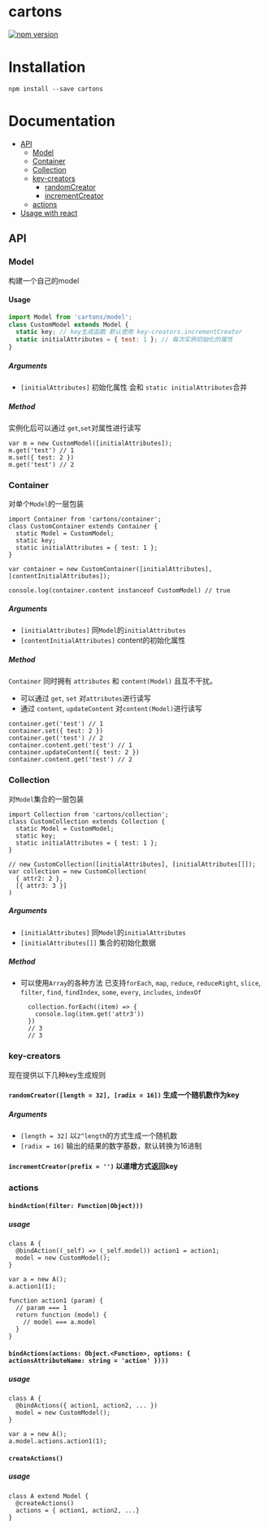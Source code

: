 # cartons
[![npm version](https://img.shields.io/npm/v/cartons.svg?maxAge=3600)](https://www.npmjs.org/package/cartons)

# Installation
```
npm install --save cartons
```

# Documentation
- [API](#api)
  - [Model](#model)
  - [Container](#container)
  - [Collection](#collection)
  - [key-creators](#key-creators)
    - [randomCreator](#randomCreator)
    - [incrementCreator](#incrementCreator)
  - [actions](#actions)
- [Usage with react](https://github.com/ignous/cartons/tree/master/packages/cartons-react/README.md)

## API
### Model
构建一个自己的model

#### Usage
```js
import Model from 'cartons/model';
class CustomModel extends Model {
  static key; // key生成函数 默认使用 key-creators.incrementCreator
  static initialAttributes = { test: 1 }; // 每次实例初始化的属性
}
```

##### Arguments
- `[initialAttributes]` 初始化属性 会和 `static initialAttributes`合并

##### Method
实例化后可以通过 `get`,`set`对属性进行读写
```
var m = new CustomModel([initialAttributes]);
m.get('test') // 1
m.set({ test: 2 })
m.get('test') // 2
```

### Container
对单个`Model`的一层包装
```
import Container from 'cartons/container';
class CustomContainer extends Container {
  static Model = CustomModel;
  static key;
  static initialAttributes = { test: 1 };
}

var container = new CustomContainer([initialAttributes], [contentInitialAttributes]);

console.log(container.content instanceof CustomModel) // true
```
##### Arguments
- `[initialAttributes]` 同`Model`的`initialAttributes`
- `[contentInitialAttributes]` content的初始化属性

##### Method
`Container` 同时拥有 `attributes` 和 `content(Model)` 且互不干扰。
- 可以通过 `get`, `set` 对`attributes`进行读写
- 通过 `content`, `updateContent` 对`content(Model)`进行读写
```
container.get('test') // 1
container.set({ test: 2 })
container.get('test') // 2
container.content.get('test') // 1
container.updateContent({ test: 2 })
container.content.get('test') // 2
```

### Collection
对`Model`集合的一层包装
```
import Collection from 'cartons/collection';
class CustomCollection extends Collection {
  static Model = CustomModel;
  static key;
  static initialAttributes = { test: 1 };
}

// new CustomCollection([initialAttributes], [initialAttributes[]]);
var collection = new CustomCollection(
  { attr2: 2 },
  [{ attr3: 3 }]
)
```
##### Arguments
- `[initialAttributes]` 同`Model`的`initialAttributes`
- `[initialAttributes[]]` 集合的初始化数据

##### Method
- 可以使用`Array`的各种方法 已支持`forEach`, `map`, `reduce`, `reduceRight`, `slice`, `filter`, `find`, `findIndex`, `some`, `every`, `includes`, `indexOf`
  ```
    collection.forEach((item) => {
      console.log(item.get('attr3'))
    })
    // 3
    // 3
  ```

### key-creators
现在提供以下几种key生成规则

<a id="randomCreator"></a>

#### `randomCreator([length = 32], [radix = 16])` 生成一个随机数作为key

##### Arguments
- `[length = 32]` 以`2^length`的方式生成一个随机数
- `[radix = 16]`  输出的结果的数字基数，默认转换为16进制

<a id="incrementCreator"></a>

#### `incrementCreator(prefix = '')` 以递增方式返回key


### actions

#### `bindAction(filter: Function|Object)))`
##### usage
```
class A {
  @bindAction((_self) => (_self.model)) action1 = action1;
  model = new CustomModel();
}

var a = new A();
a.action1(1);

function action1 (param) {
  // param === 1
  return function (model) {
    // model === a.model
  }
}
```

#### `bindActions(actions: Object.<Function>, options: { actionsAttributeName: string = 'action' })))`
##### usage
```
class A {
  @bindActions({ action1, action2, ... })
  model = new CustomModel();
}

var a = new A();
a.model.actions.action1(1);
```

#### `createActions()`
##### usage
```
class A extend Model {
  @createActions()
  actions = { action1, action2, ...}
}
```
